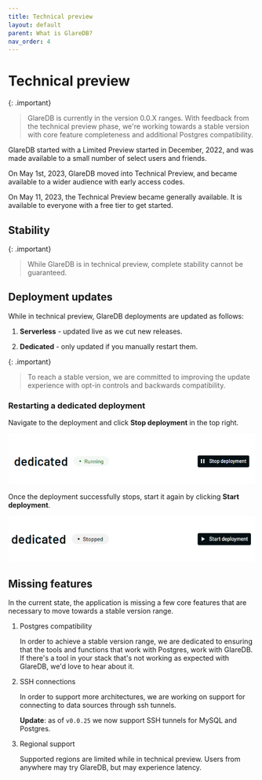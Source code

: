 ```yaml
---
title: Technical preview
layout: default
parent: What is GlareDB?
nav_order: 4
---
```


# Technical preview

{: .important}

> GlareDB is currently in the version 0.0.X ranges. With feedback from the
> technical preview phase, we're working towards a stable version with core
> feature completeness and additional Postgres compatibility.

GlareDB started with a Limited Preview started in December, 2022, and was made
available to a small number of select users and friends.

On May 1st, 2023, GlareDB moved into Technical Preview, and became available to
a wider audience with early access codes.

On May 11, 2023, the Technical Preview became generally available. It is
available to everyone with a free tier to get started.

## Stability

{: .important}

> While GlareDB is in technical preview, complete stability cannot be
> guaranteed.

## Deployment updates

While in technical preview, GlareDB deployments are updated as follows:

1. **Serverless** - updated live as we cut new releases.

1. **Dedicated** - only updated if you manually restart them.

{: .important}

> To reach a stable version, we are committed to improving the update experience
> with opt-in controls and backwards compatibility.

### Restarting a dedicated deployment

Navigate to the deployment and click **Stop deployment** in the top right.

![stop deployment]

Once the deployment successfully stops, start it again by clicking
**Start deployment**.

![start deployment]

## Missing features

In the current state, the application is missing a few core features that are
necessary to move towards a stable version range.

1. Postgres compatibility

   In order to achieve a stable version range, we are dedicated to ensuring that
   the tools and functions that work with Postgres, work with GlareDB. If
   there's a tool in your stack that's not working as expected with GlareDB,
   we'd love to hear about it.

2. SSH connections

   In order to support more architectures, we are working on support for
   connecting to data sources through ssh tunnels.

   **Update**: as of `v0.0.25` we now support SSH tunnels for MySQL and Postgres.

3. Regional support

   Supported regions are limited while in technical preview. Users from anywhere
   may try GlareDB, but may experience latency.

[stop deployment]: /assets/images/dedicated-stop.png
[start deployment]: /assets/images/dedicated-start.png
